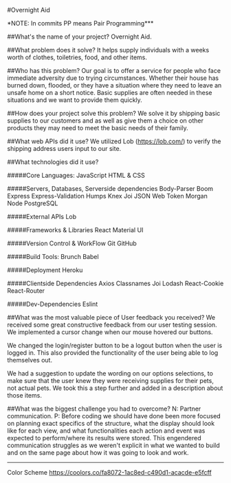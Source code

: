 #Overnight Aid


\*NOTE: In commits PP means Pair Programming***

##What's the name of your project?
Overnight Aid.

##What problem does it solve?
It helps supply individuals with a weeks worth of clothes, toiletries, food, and other items.

##Who has this problem?
Our goal is to offer a service for people who face immediate adversity due to trying circumstances.  Whether their house has burned down, flooded, or they have a situation where they need to leave an unsafe home on a short notice.  Basic supplies are often needed in these situations and we want to provide them quickly.

##How does your project solve this problem?
We solve it by shipping basic supplies to our customers and as well as give them a choice on other products they may need to meet the basic needs of their family.

##What web APIs did it use?
We utilized Lob (https://lob.com/) to verify the shipping address users input to our site.

##What technologies did it use?

#####Core Languages:
JavaScript
HTML & CSS

#####Servers, Databases, Serverside dependencies
Body-Parser
Boom
Express
Express-Validation
Humps
Knex
Joi
JSON Web Token
Morgan
Node
PostgreSQL

#####External APIs
Lob

#####Frameworks & Libraries
React
Material UI

#####Version Control & WorkFlow
Git
GitHub

#####Build Tools:
Brunch
Babel

#####Deployment
Heroku

#####Clientside Dependencies
Axios
Classnames
Joi
Lodash
React-Cookie
React-Router

#####Dev-Dependencies
Eslint

##What was the most valuable piece of User feedback you received?
We received some great constructive feedback from our user testing session.  We implemented a cursor change when our mouse hovered our buttons.

We changed the login/register button to be a logout button when the user is logged in.  This also provided the functionality of the user being able to log themselves out.

We had a suggestion to update the wording on our options selections, to make sure that the user knew they were receiving supplies for their pets, not actual pets. We took this a step further and added in a description about those items.


##What was the biggest challenge you had to overcome?
N: Partner communication.
P: Before coding we should have done been more focused on planning exact specifics of the structure, what the display should look like for each view, and what functionalities each action and event was expected to perform/where its results were stored.  This engendered communication struggles as we weren't explicit in what we wanted to build and on the same page about how it was going to look and work.

---------------------------------------------------

Color Scheme
https://coolors.co/fa8072-1ac8ed-c490d1-acacde-e5fcff
